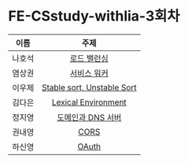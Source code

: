# FE-CSstudy-withlia-3회차

|  이름  |                                                                                                  주제                                                                                                  |
| :----: | :----------------------------------------------------------------------------------------------------------------------------------------------------------------------------------------------------: |
| 나호석 |         [로드 밸런싱](https://github.com/prgrms-web-devcourse/FE-CSstudy-withlia/blob/main/3%ED%9A%8C%EC%B0%A8/%EB%82%98%ED%98%B8%EC%84%9D-%EB%A1%9C%EB%93%9C-%EB%B0%B8%EB%9F%B0%EC%8B%B1.md)          |
| 염상권 |                      [서비스 워커](https://github.com/prgrms-web-devcourse/FE-CSstudy-withlia/blob/main/3%ED%9A%8C%EC%B0%A8/%EC%84%9C%EB%B9%84%EC%8A%A4%20%EC%9B%8C%EC%BB%A4.md)                       |
| 이우제 |        [Stable sort, Unstable Sort](https://github.com/prgrms-web-devcourse/FE-CSstudy-withlia/blob/main/3%ED%9A%8C%EC%B0%A8/%EC%9D%B4%EC%9A%B0%EC%A0%9C-Stable%20sort%2C%20Unstable%20Sort.md)        |
| 김다은 |     [Lexical Environment](https://github.com/prgrms-web-devcourse/FE-CSstudy-withlia/blob/main/3%ED%9A%8C%EC%B0%A8/%EA%B9%80%EB%8B%A4%EC%9D%80%20-%20Lexical%20Environment/LexicalEnvironment.md)      |
| 정지영 | [도메인과 DNS 서버](https://github.com/prgrms-web-devcourse/FE-CSstudy-withlia/blob/main/3%ED%9A%8C%EC%B0%A8/%EC%A0%95%EC%A7%80%EC%98%81-%EB%8F%84%EB%A9%94%EC%9D%B8%EA%B3%BCDNS%EC%84%9C%EB%B2%84.md) |
| 권내영 |                                  [CORS](https://github.com/prgrms-web-devcourse/FE-CSstudy-withlia/blob/main/3%ED%9A%8C%EC%B0%A8/%EA%B6%8C%EB%82%B4%EC%98%81-CORS.md)                                  |
| 하신영 |                                 [OAuth](https://github.com/prgrms-web-devcourse/FE-CSstudy-withlia/blob/main/3%ED%9A%8C%EC%B0%A8/%ED%95%98%EC%8B%A0%EC%98%81-OAuth.md)                                 |
